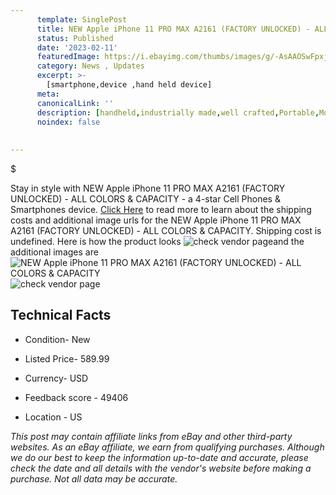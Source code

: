 ```yaml
---
      template: SinglePost
      title: NEW Apple iPhone 11 PRO MAX A2161 (FACTORY UNLOCKED) - ALL COLORS & CAPACITY
      status: Published
      date: '2023-02-11'
      featuredImage: https://i.ebayimg.com/thumbs/images/g/-AsAAOSwFpxjjk3l/s-l225.jpg
      category: News , Updates
      excerpt: >-
        [smartphone,device ,hand held device]
      meta:
      canonicalLink: ''
      description: [handheld,industrially made,well crafted,Portable,Mobile,Compact,Convenient,Lightweight,Maneuverable,Man-portable,Miniature,Carriable,Hand-held,Light,Holdable,Transportable,Mobile device,Pocket-sized,On-the-go,Wireless,Cordless,Compact size,Convenient size, smartphone,device ,hand held device]
      noindex: false
      
        
---
```

$

Stay in style with NEW Apple iPhone 11 PRO MAX A2161 (FACTORY UNLOCKED) - ALL COLORS & CAPACITY - a 4-star Cell Phones & Smartphones device. [Click Here](https://www.ebay.com/itm/164225273317?hash=item263c96cde5%3Ag%3A-AsAAOSwFpxjjk3l&mkevt=1&mkcid=1&mkrid=711-53200-19255-0&campid=%253CePNCampaignId%253E&customid=%253CreferenceId%253E&toolid=10049) to read more to learn about the shipping costs and additional image urls for the NEW Apple iPhone 11 PRO MAX A2161 (FACTORY UNLOCKED) - ALL COLORS & CAPACITY. Shipping cost is undefined. Here is how the product looks ![check vendor page](https://i.ebayimg.com/thumbs/images/g/-AsAAOSwFpxjjk3l/s-l225.jpg)and the additional images are![NEW Apple iPhone 11 PRO MAX A2161 (FACTORY UNLOCKED) - ALL COLORS & CAPACITY](https://i.ebayimg.com/images/g/-AsAAOSwFpxjjk3l/s-l1200.jpg)![check vendor page](https://origin-galleryplus.ebayimg.com/ws/web/164225273317_2_0_1/225x225.jpg,https://origin-galleryplus.ebayimg.com/ws/web/164225273317_3_0_1/225x225.jpg,https://origin-galleryplus.ebayimg.com/ws/web/164225273317_4_0_1/225x225.jpg,https://origin-galleryplus.ebayimg.com/ws/web/164225273317_5_0_1/225x225.jpg)



 ## Technical Facts 



     
      

 - Condition- New 


      

 - Listed Price- 589.99 


      

 - Currency- USD 


      

 - Feedback score - 49406 


      

 - Location - US 


      
      

 *_This post may contain affiliate links from eBay and other third-party websites. As an eBay affiliate, we earn from qualifying purchases. Although we do our best to keep the information up-to-date and accurate, please check the date and all details with the vendor's website before making a purchase. Not all data may be accurate._*






